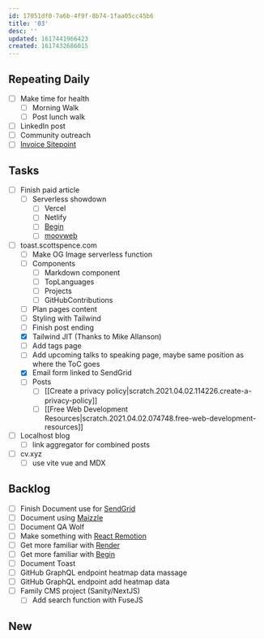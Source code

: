 ```yaml
---
id: 17051df0-7a6b-4f9f-8b74-1faa05cc45b6
title: '03'
desc: ''
updated: 1617441966423
created: 1617432686015
---
```


## Repeating Daily

- [ ] Make time for health
  - [ ] Morning Walk
  - [ ] Post lunch walk
- [ ] LinkedIn post
- [ ] Community outreach
- [ ] [Invoice Sitepoint]

## Tasks

- [ ] Finish paid article
  - [ ] Serverless showdown
    - [ ] Vercel
    - [ ] Netlify
    - [ ] [Begin]
    - [ ] [moovweb]
- [ ] toast.scottspence.com
  - [ ] Make OG Image serverless function
  - [ ] Components
    - [ ] Markdown component
    - [ ] TopLanguages
    - [ ] Projects
    - [ ] GitHubContributions
  - [ ] Plan pages content
  - [ ] Styling with Tailwind
  - [ ] Finish post ending
  - [x] Tailwind JIT (Thanks to Mike Allanson)
  - [ ] Add tags page
  - [ ] Add upcoming talks to speaking page, maybe same position as
        where the ToC goes
  - [x] Email form linked to SendGrid
  - [ ] Posts
    - [ ] [[Create a privacy policy|scratch.2021.04.02.114226.create-a-privacy-policy]]
    - [ ]
      [[Free Web Development Resources|scratch.2021.04.02.074748.free-web-development-resources]]
- [ ] Localhost blog
  - [ ] link aggregator for combined posts
- [ ] cv.xyz
  - [ ] use vite vue and MDX

## Backlog

- [ ] Finish Document use for [SendGrid]
- [ ] Document using [Maizzle]
- [ ] Document QA Wolf
- [ ] Make something with [React Remotion]
- [ ] Get more familiar with [Render]
- [ ] Get more familiar with [Begin]
- [ ] Document Toast
- [ ] GitHub GraphQL endpoint heatmap data massage
- [ ] GitHub GraphQL endpoint add heatmap data
- [ ] Family CMS project (Sanity/NextJS)
  - [ ] Add search function with FuseJS

## New

<!-- Links -->

[react remotion]:
  https://twitter.com/JNYBGR/status/1358824089960542208
[maizzle]: https://maizzle.com/
[sendgrid]: https://app.sendgrid.com
[render]: https://render.com/
[begin]: https://begin.com/
[invoice sitepoint]: https://www.sitepoint.com/write-for-us/
[moovweb]: https://www.moovweb.com/
